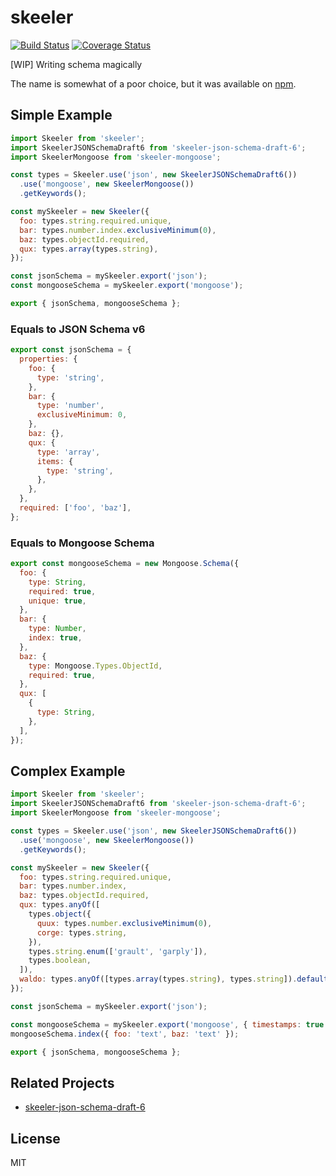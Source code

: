 # skeeler

[![Build Status](https://travis-ci.org/Cap32/skeeler.svg?branch=master)](https://travis-ci.org/Cap32/skeeler)
[![Coverage Status](https://coveralls.io/repos/github/Cap32/skeeler/badge.svg?branch=master)](https://coveralls.io/github/Cap32/skeeler?branch=master)

[WIP] Writing schema magically

The name is somewhat of a poor choice, but it was available on [npm](https://www.npmjs.com/package/skeeler).

## Simple Example

```js
import Skeeler from 'skeeler';
import SkeelerJSONSchemaDraft6 from 'skeeler-json-schema-draft-6';
import SkeelerMongoose from 'skeeler-mongoose';

const types = Skeeler.use('json', new SkeelerJSONSchemaDraft6())
  .use('mongoose', new SkeelerMongoose())
  .getKeywords();

const mySkeeler = new Skeeler({
  foo: types.string.required.unique,
  bar: types.number.index.exclusiveMinimum(0),
  baz: types.objectId.required,
  qux: types.array(types.string),
});

const jsonSchema = mySkeeler.export('json');
const mongooseSchema = mySkeeler.export('mongoose');

export { jsonSchema, mongooseSchema };
```

### Equals to JSON Schema v6

```js
export const jsonSchema = {
  properties: {
    foo: {
      type: 'string',
    },
    bar: {
      type: 'number',
      exclusiveMinimum: 0,
    },
    baz: {},
    qux: {
      type: 'array',
      items: {
        type: 'string',
      },
    },
  },
  required: ['foo', 'baz'],
};
```

### Equals to Mongoose Schema

```js
export const mongooseSchema = new Mongoose.Schema({
  foo: {
    type: String,
    required: true,
    unique: true,
  },
  bar: {
    type: Number,
    index: true,
  },
  baz: {
    type: Mongoose.Types.ObjectId,
    required: true,
  },
  qux: [
    {
      type: String,
    },
  ],
});
```

## Complex Example

```js
import Skeeler from 'skeeler';
import SkeelerJSONSchemaDraft6 from 'skeeler-json-schema-draft-6';
import SkeelerMongoose from 'skeeler-mongoose';

const types = Skeeler.use('json', new SkeelerJSONSchemaDraft6())
  .use('mongoose', new SkeelerMongoose())
  .getKeywords();

const mySkeeler = new Skeeler({
  foo: types.string.required.unique,
  bar: types.number.index,
  baz: types.objectId.required,
  qux: types.anyOf([
    types.object({
      quux: types.number.exclusiveMinimum(0),
      corge: types.string,
    }),
    types.string.enum(['grault', 'garply']),
    types.boolean,
  ]),
  waldo: types.anyOf([types.array(types.string), types.string]).default([]),
});

const jsonSchema = mySkeeler.export('json');

const mongooseSchema = mySkeeler.export('mongoose', { timestamps: true });
mongooseSchema.index({ foo: 'text', baz: 'text' });

export { jsonSchema, mongooseSchema };
```

## Related Projects

* [skeeler-json-schema-draft-6](https://github.com/Cap32/skeeler-json-schema-draft-6)

## License

MIT
